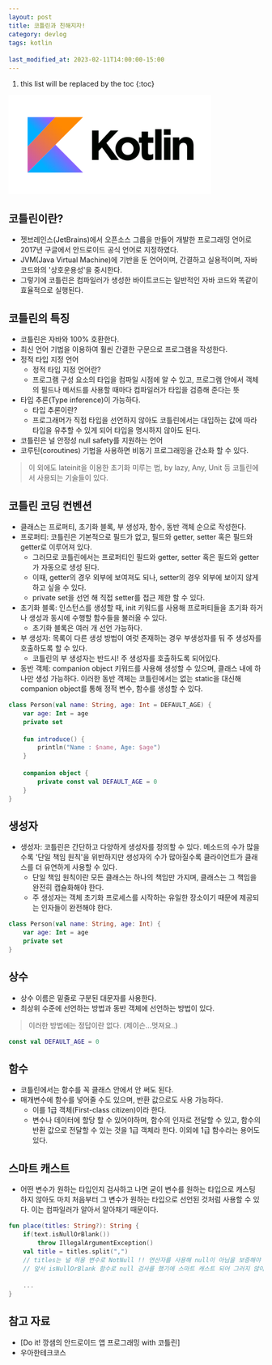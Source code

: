 ```yaml
---
layout: post
title: 코틀린과 친해지자!
category: devlog
tags: kotlin

last_modified_at: 2023-02-11T14:00:00-15:00
---
```


1. this list will be replaced by the toc
{:toc}


<img src="/assets/img/post-img/kotlin/2023-02-11-kotlin-1/kotlin.png" width=400>

## 코틀린이란?

+ 젯브레인스(JetBrains)에서 오픈소스 그룹을 만들어 개발한 프로그래밍 언어로 2017년 구글에서 안드로이드 공식 언어로 지정하였다.
+ JVM(Java Virtual Machine)에 기반을 둔 언어이며, 간결하고 실용적이며, 자바 코드와의 '상호운용성'을 중시한다.
+ 그렇기에 코틀린은 컴파일러가 생성한 바이트코드는 일반적인 자바 코드와 똑같이 효율적으로 실행된다.


## 코틀린의 특징

+ 코틀린은 자바와 100% 호환한다.
+ 최신 언어 기법을 이용하여 훨씬 간결한 구문으로 프로그램을 작성한다.
+ 정적 타입 지정 언어
    + 정적 타입 지정 언어란?
    + 프로그램 구성 요소의 타입을 컴파일 시점에 알 수 있고, 프로그램 안에서 객체의 필드나 메서드를 사용할 때마다 컴파일러가 타입을 검증해 준다는 뜻
+ 타입 추론(Type inference)이 가능하다.
    + 타입 추론이란?
    + 프로그래머가 직접 타입을 선언하지 않아도 코틀린에서는 대입하는 값에 따라 타입을 유추할 수 있게 되어 타입을 명시하지 않아도 된다. 
+ 코틀린은 널 안정성 null safety를 지원하는 언어
+ 코루틴(coroutines) 기법을 사용하면 비동기 프로그래밍을 간소화 할 수 있다.

> 이 외에도 lateinit을 이용한 초기화 미루는 법, by lazy, Any, Unit 등 코틀린에서 사용되는 기술들이 있다.

## 코틀린 코딩 컨벤션

+ 클래스는 프로퍼티, 초기화 블록, 부 생성자, 함수, 동반 객체 순으로 작성한다.
+ 프로퍼티: 코틀린은 기본적으로 필드가 없고, 필드와 getter, setter 혹은 필드와 getter로 이루어져 있다.
    + 그러므로 코틀린에서는 프로퍼티인 필드와 getter, setter 혹은 필드와 getter가 자동으로 생성 된다.
    + 이때, getter의 경우 외부에 보여져도 되나, setter의 경우 외부에 보이지 않게 하고 싶을 수 있다. 
    + private set을 선언 해 직접 setter를 접근 제한 할 수 있다.
+ 초기화 블록: 인스턴스를 생성할 때, init 키워드를 사용해 프로퍼티들을 초기화 하거나 생성과 동시에 수행할 함수들을 불러올 수 있다.
    + 초기화 블록은 여러 개 선언 가능하다.
+ 부 생성자: 목록이 다른 생성 방법이 여럿 존재하는 경우 부생성자를 둬 주 생성자를 호출하도록 할 수 있다.
    + 코틀린의 부 생성자는 반드시! 주 생성자를 호출하도록 되어있다.
+ 동반 객체: companion object 키워드를 사용해 생성할 수 있으며, 클래스 내에 하나만 생성 가능하다. 이러한 동반 객체는 코틀린에서는 없는 static을 대신해 companion object를 통해 정적 변수, 함수를 생성할 수 있다.

~~~kotlin
class Person(val name: String, age: Int = DEFAULT_AGE) {
    var age: Int = age
    private set

    fun introduce() {
        println("Name : $name, Age: $age")
    }

    companion object {
        private const val DEFAULT_AGE = 0
    }
}
~~~


## 생성자
+ 생성자: 코틀린은 간단하고 다양하게 생성자를 정의할 수 있다. 메소드의 수가 많을수록 '단일 책임 원칙'을 위반하지만 생성자의 수가 많아질수록 클라이언트가 클래스를 더 유연하게 사용할 수 있다.
    + 단일 책임 원칙이란 모든 클래스는 하나의 책임만 가지며, 클래스는 그 책임을 완전히 캡슐화해야 한다.
    + 주 생성자는 객체 초기화 프로세스를 시작하는 유일한 장소이기 때문에 제공되는 인자들이 완전해야 한다.

~~~kotlin
class Person(val name: String, age: Int) {
    var age: Int = age
    private set
}
~~~


## 상수
+ 상수 이름은 밑줄로 구분된 대문자를 사용한다.
+ 최상위 수준에 선언하는 방법과 동반 객체에 선언하는 방법이 있다. 
> 이러한 방법에는 정답이란 없다. (제이슨...멋져요..)

~~~kotlin
const val DEFAULT_AGE = 0
~~~


## 함수
+ 코틀린에서는 함수를 꼭 클래스 안에서 안 써도 된다.
+ 매개변수에 함수를 넣어줄 수도 있으며, 반환 값으로도 사용 가능하다.
    + 이를 1급 객체(First-class citizen)이라 한다.
    + 변수나 데이터에 할당 할 수 있어야하며, 함수의 인자로 전달할 수 있고, 함수의 반환 값으로 전달할 수 있는 것을 1급 객체라 한다. 이외에 1급 함수라는 용어도 있다.

## 스마트 캐스트
+ 어떤 변수가 원하는 타입인지 검사하고 나면 굳이 변수를 원하는 타입으로 캐스팅 하지 않아도 마치 처음부터 그 변수가 원하는 타입으로 선언된 것처럼 사용할 수 있다. 이는 컴파일러가 알아서 알아채기 때문이다.

~~~kotlin
fun place(titles: String?): String {
    if(text.isNullOrBlank()) 
        throw IllegalArgumentException()
    val title = titles.split(",")   
    // titles는 널 허용 변수로 NotNull !! 연산자를 사용해 null이 아님을 보증해야 하지만, 
    // 앞서 isNullOrBlank 함수로 null 검사를 했기에 스마트 캐스트 되어 그러지 않아도 된다.
    
    ...
}
~~~

## 참고 자료
+ [Do it! 깡샘의 안드로이드 앱 프로그래밍 with 코틀린]
+ 우아한테크코스
